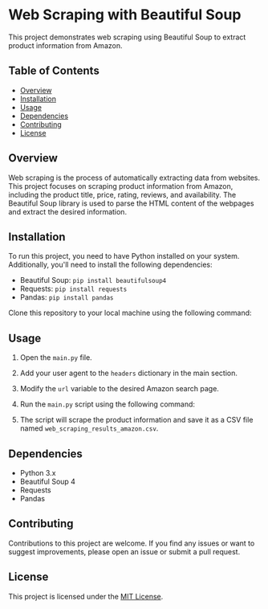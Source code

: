 
# Web Scraping with Beautiful Soup

This project demonstrates web scraping using Beautiful Soup to extract product information from Amazon.

## Table of Contents
- [Overview](#overview)
- [Installation](#installation)
- [Usage](#usage)
- [Dependencies](#dependencies)
- [Contributing](#contributing)
- [License](#license)

## Overview
Web scraping is the process of automatically extracting data from websites. This project focuses on scraping product information from Amazon, including the product title, price, rating, reviews, and availability. The Beautiful Soup library is used to parse the HTML content of the webpages and extract the desired information.

## Installation
To run this project, you need to have Python installed on your system. Additionally, you'll need to install the following dependencies:

- Beautiful Soup: `pip install beautifulsoup4`
- Requests: `pip install requests`
- Pandas: `pip install pandas`

Clone this repository to your local machine using the following command:


## Usage
1. Open the `main.py` file.
2. Add your user agent to the `headers` dictionary in the main section.
3. Modify the `url` variable to the desired Amazon search page.
4. Run the `main.py` script using the following command:



5. The script will scrape the product information and save it as a CSV file named `web_scraping_results_amazon.csv`.

## Dependencies
- Python 3.x
- Beautiful Soup 4
- Requests
- Pandas

## Contributing
Contributions to this project are welcome. If you find any issues or want to suggest improvements, please open an issue or submit a pull request.

## License
This project is licensed under the [MIT License](LICENSE).
